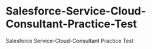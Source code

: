# Salesforce-Service-Cloud-Consultant-Practice-Test
Salesforce Service-Cloud-Consultant Practice Test
